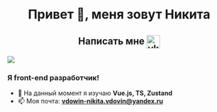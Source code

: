 <h1 align="center">Привет 👋, меня зовут Никита</h1>
<h2 align="center">Написать мне
<a href="https://vk.com/stawlie"><img align="center" src="https://www.vectorlogo.zone/logos/vk/vk-tile.svg" alt="vk" width="30" height="30" /></a>
</h2>
<a href="https://www.codewars.com/users/Stawlie"><img src='https://www.codewars.com/users/Stawlie/badges/micro' /></a>
<h3>Я front-end разработчик!</h3>

- 🌱 На данный момент я изучаю **Vue.js, TS, Zustand**
- 📫 Моя почта:  **vdowin-nikita.vdovin@yandex.ru**



